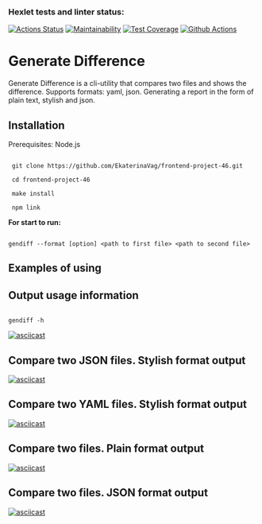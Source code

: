 ### Hexlet tests and linter status:
[![Actions Status](https://github.com/EkaterinaVag/frontend-project-46/workflows/hexlet-check/badge.svg)](https://github.com/EkaterinaVag/frontend-project-46/actions)
[![Maintainability](https://api.codeclimate.com/v1/badges/2cb9cf53b18c47db3a36/maintainability)](https://codeclimate.com/github/EkaterinaVag/frontend-project-46/maintainability)
[![Test Coverage](https://api.codeclimate.com/v1/badges/2cb9cf53b18c47db3a36/test_coverage)](https://codeclimate.com/github/EkaterinaVag/frontend-project-46/test_coverage)
[![Github Actions](https://github.com/EkaterinaVag/frontend-project-46/actions/workflows/github-actions.yml/badge.svg)](https://github.com/EkaterinaVag/frontend-project-46/actions/workflows/github-actions.yml)

# Generate Difference
Generate Difference is a cli-utility that compares two files and shows the difference.
Supports formats: yaml, json.
Generating a report in the form of plain text, stylish and json.

## Installation
Prerequisites: Node.js 
```

 git clone https://github.com/EkaterinaVag/frontend-project-46.git

 cd frontend-project-46

 make install

 npm link
```

**For start to run:**
```

gendiff --format [option] <path to first file> <path to second file>
```

## Examples of using
## Output usage information
```

gendiff -h
```
[![asciicast](https://asciinema.org/a/j6PZFYNGTxSXDByiHbPeXT5J4.svg)](https://asciinema.org/a/j6PZFYNGTxSXDByiHbPeXT5J4)

## Compare two JSON files. Stylish format output
[![asciicast](https://asciinema.org/a/uJZtcvj5kEB7KBSwj8tqjVlFk.svg)](https://asciinema.org/a/uJZtcvj5kEB7KBSwj8tqjVlFk)

## Compare two YAML files. Stylish format output
[![asciicast](https://asciinema.org/a/bGDGxV4K9ftx93rQrqQsLcLmp.svg)](https://asciinema.org/a/bGDGxV4K9ftx93rQrqQsLcLmp)

## Compare two files. Plain format output
[![asciicast](https://asciinema.org/a/YGdwbdO8zgZWQs3C9IRnJxNNp.svg)](https://asciinema.org/a/YGdwbdO8zgZWQs3C9IRnJxNNp)

## Compare two files. JSON format output
[![asciicast](https://asciinema.org/a/zc8ZbuBz4zPcB66vSEUsKKI4t.svg)](https://asciinema.org/a/zc8ZbuBz4zPcB66vSEUsKKI4t)